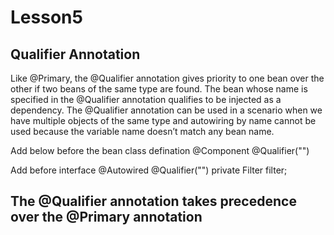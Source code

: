 # Lesson5 


## Qualifier Annotation
Like @Primary, the @Qualifier annotation gives priority to one bean over
the other if two beans of the same type are found. The bean whose name 
is specified in the @Qualifier annotation qualifies to be injected as
a dependency. The @Qualifier annotation can be used in a scenario when
we have multiple objects of the same type and autowiring by name cannot
be used because the variable name doesn’t match any bean name.

Add below before the bean class defination
@Component
@Qualifier("<name>")

Add before interface
@Autowired
@Qualifier("<name>")
private Filter filter;

## The @Qualifier annotation takes precedence over the @Primary annotation